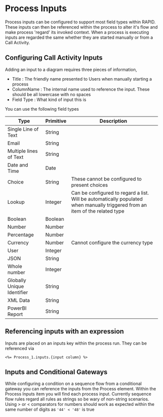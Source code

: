 # Process Inputs

Process inputs can be configured to support most field types within RAPID. These inputs can then be referenced within the process to alter it's flow and make process 'regard' its invoked context. When a process is executing inputs are regarded the same whether they are started manually or from a Call Activity.

## Configuring Call Activity Inputs

Adding an input to a diagram requires three pieces of information,

- Title : The friendly name presented to Users when manually starting a process
- ColumnName : The internal name used to reference the input. These should be all lowercase with no spaces
- Field Type : What kind of input this is

You can use the following field types

<table id="bkmrk-type-primitive-descr" ><thead><tr ><th >Type</th><th >Primitive</th><th >Description</th></tr></thead><tbody><tr ><td >Single Line of Text</td><td >String</td><td > </td></tr><tr ><td >Email</td><td >String</td><td > </td></tr><tr ><td >Multiple lines of Text</td><td >String</td><td > </td></tr><tr ><td >Date and Time</td><td >Date</td><td > </td></tr><tr ><td >Choice</td><td >String</td><td >These cannot be configured to present choices</td></tr><tr ><td >Lookup</td><td >Integer</td><td >Can be configured to regard a list. Will be automatically populated when manually triggered from an item of the related type</td></tr><tr ><td >Boolean</td><td >Boolean</td><td > </td></tr><tr ><td >Number</td><td >Number</td><td > </td></tr><tr ><td >Percentage</td><td >Number</td><td > </td></tr><tr ><td >Currency</td><td >Number</td><td >Cannot configure the currency type</td></tr><tr ><td >User</td><td >Integer</td><td > </td></tr><tr ><td >JSON</td><td >String</td><td > </td></tr><tr ><td >Whole number</td><td >Integer</td><td > </td></tr><tr ><td >Globally Unique Identifier</td><td >String</td><td > </td></tr><tr ><td >XML Data</td><td >String</td><td > </td></tr><tr ><td >PowerBI Report</td><td >String</td></tr></tbody></table>

## Referencing inputs with an expression

Inputs are placed on an inputs key within the process run. They can be referenced via

`<%= Process_1.inputs.{input column} %>`

## Inputs and Conditional Gateways

While configuring a condition on a sequence flow from a conditional gateway you can reference the inputs from the Process element. Within the Process Inputs item you will find each process input. Currently sequence flow rules regard all rules as strings so be wary of non-string scenarios. Using &gt; or &lt; comparators for numbers should work as expected within the same number of digits as `'44' < '48'` is true